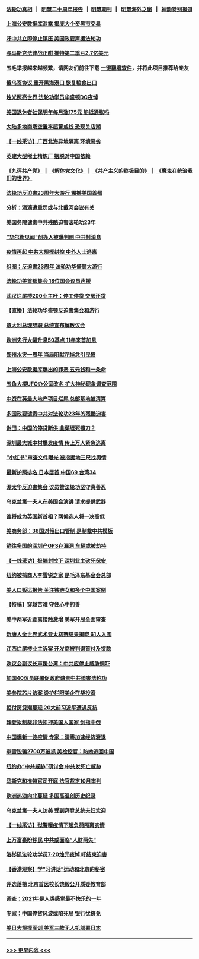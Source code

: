 #### [法轮功真相](https://github.com/gfw-breaker/truth/blob/master/README.md?t=0) &nbsp;&nbsp;|&nbsp;&nbsp; [明慧二十周年报告](https://github.com/gfw-breaker/mh-reports/blob/master/README.md?t=0) &nbsp;&nbsp;|&nbsp;&nbsp;[明慧期刊](https://github.com/gfw-breaker/mh-qikan) &nbsp;&nbsp;|&nbsp;&nbsp; [明慧海外之窗](https://github.com/gfw-breaker/mh-news/blob/master/README.md?t=0) &nbsp;&nbsp;|&nbsp;&nbsp; [神韵特别报道](https://github.com/gfw-breaker/mh-news/blob/master/shenyun.md?t=0)
#### [上海公安数据库泄露 揭庞大个资黑市交易](../pages/nf4514/n13787355.md?t=07231151) 
#### [吁中共立即停止镇压 美国政要声援法轮功](../pages/nf4514/n13786580.md?t=07231151) 
#### [与马斯克法律战正酣 推特第二季亏2.7亿美元](../pages/nf4514/n13787258.md?t=07231151) 
#### 五毛举报越来越频繁，请网友们前往下载 [一键翻墙软件](https://github.com/gfw-breaker/ssr-accounts)，并将此项目推荐给亲友
#### [俄乌签协议 重开黑海港口 恢复粮食出口](../pages/nf4514/n13787273.md?t=07231151) 
#### [烛光照亮世界 法轮功学员华盛顿DC夜悼](../pages/nf4514/n13786496.md?t=07231151) 
#### [美国退休者社保明年每月涨175元 能抵通胀吗](../pages/nf4514/n13786545.md?t=07231151) 
#### [大陆多地商场空置率超警戒线 恐现关店潮](../pages/nf4514/n13786963.md?t=07231151) 
#### [【一线采访】广西北海异地隔离 环境恶劣](../pages/nf4514/n13786876.md?t=07231151) 
#### [英建大型稀土精炼厂 摆脱对中国依赖](../pages/nf4514/n13786915.md?t=07231151) 
#### [《九评共产党》](https://github.com/begood0513/9ping.md/blob/master/README.md) &nbsp;|&nbsp; [《解体党文化》](../../../../jtdwh.md/blob/master/README.md)  &nbsp;|&nbsp; [《共产主义的终极目的》](../../../../gczydzjmd.md/blob/master/README.md) &nbsp;|&nbsp; [《魔鬼在统治我们的世界》](../../../../mgztzwmdsj.md/blob/master/README.md) 
#### [法轮功反迫害23周年大游行 震撼美国首都](../pages/nf4514/n13786701.md?t=07231151) 
#### [分析：滴滴遭重罚或与北戴河会议有关](../pages/nf4514/n13786849.md?t=07231151) 
#### [美国务院谴责中共残酷迫害法轮功23年](../pages/nf4514/n13786585.md?t=07231151) 
#### [“华尔街见闻”创办人被曝判刑 中共封消息](../pages/nf4514/n13786360.md?t=07231151) 
#### [疫情再起 中共大规模封控 中外人士逃离](../pages/nf4514/n13786151.md?t=07231151) 
#### [组图：反迫害23周年 法轮功华盛顿大游行](../pages/nf4514/n13786433.md?t=07231151) 
#### [法轮功美首都集会 18位国会议员声援](../pages/nf4514/n13786399.md?t=07231151) 
#### [武汉烂尾楼200业主吁：停工停贷 交房还贷](../pages/nf4514/n13786152.md?t=07231151) 
#### [【直播】法轮功华盛顿反迫害集会和游行](../pages/nf4514/n13781661.md?t=07231151) 
#### [意大利总理辞职 总统宣布解散议会](../pages/nf4514/n13786089.md?t=07231151) 
#### [欧洲央行大幅升息50基点 11年来首加息](../pages/nf4514/n13786222.md?t=07231151) 
#### [郑州水灾一周年 当局阻献花悼念引民愤](../pages/nf4514/n13786205.md?t=07231151) 
#### [上海公安数据库爆出的罪恶 五元钱和一条命](../pages/nf4514/n13785512.md?t=07231151) 
#### [五角大楼UFO办公室改名 扩大神秘现象调查范围](../pages/nf4514/n13785968.md?t=07231151) 
#### [中资在英最大地产项目烂尾 总部基地被清算](../pages/nf4514/n13785551.md?t=07231151) 
#### [多国政要谴责中共对法轮功23年的残酷迫害](../pages/nf4514/n13785817.md?t=07231151) 
#### [谢田：中国的停贷断供 韭菜缠死镰刀？](../pages/nf4514/n13785909.md?t=07231151) 
#### [深圳最大城中村爆发疫情 传上万人紧急逃离](../pages/nf4514/n13785786.md?t=07231151) 
#### [“小红书”审查文件曝光 被指掘地三尺找舆情](../pages/nf4514/n13785746.md?t=07231151) 
#### [最新护照排名 日本居首 中国69 台湾34](../pages/nf4514/n13785578.md?t=07231151) 
#### [渥太华反迫害集会 议员赞法轮功坚守真善忍](../pages/nf4514/n13785644.md?t=07231151) 
#### [乌克兰第一夫人在美国会演讲 请求提供武器](../pages/nf4514/n13785558.md?t=07231151) 
#### [谁将成为英国新首相？两候选人将一决高低](../pages/nf4514/n13785505.md?t=07231151) 
#### [美商务部：38国对俄出口管制 是制裁中共模板](../pages/nf4514/n13785546.md?t=07231151) 
#### [销往多国的深圳产GPS存漏洞 车辆或被劫持](../pages/nf4514/n13785393.md?t=07231151) 
#### [【一线采访】极端封控下 深圳业主砍死保安 ](../pages/nf4514/n13785313.md?t=07231151) 
#### [纽约被捕商人李雪锐之家 是毛泽东基金会总部](../pages/nf4514/n13785072.md?t=07231151) 
#### [美人口贩运报告 关注铁链女和多个中国案例](../pages/nf4514/n13785235.md?t=07231151) 
#### [【特稿】穿越苦难 守住心中的善](../pages/nf4514/n13784979.md?t=07231151) 
#### [美中两军近距离接触激增 美军开展全面审查](../pages/nf4514/n13785161.md?t=07231151) 
#### [新唐人全世界武术亚太初赛结果揭晓 61人入围](../pages/nf4514/n13783989.md?t=07231151) 
#### [江西烂尾楼业主诉案 开发商被判退首付及贷款](../pages/nf4514/n13785041.md?t=07231151) 
#### [欧议会副议长声援台湾：中共应停止威胁恫吓](../pages/nf4514/n13785107.md?t=07231151) 
#### [加国40议员联署促政府谴责中共迫害法轮功](../pages/nf4514/n13784932.md?t=07231151) 
#### [美参院芯片法案 设护栏限美企在华投资](../pages/nf4514/n13784875.md?t=07231151) 
#### [拒付房贷潮蔓延 20大前习近平遭遇反抗](../pages/nf4514/n13784854.md?t=07231151) 
#### [拜登拟制裁非法扣押美国人国家 剑指中俄](../pages/nf4514/n13784765.md?t=07231151) 
#### [中国爆新一波疫情 专家：清零加速经济衰退](../pages/nf4514/n13784702.md?t=07231151) 
#### [李雪锐骗2700万被抓 美检控官：防她逃回中国](../pages/nf4514/n13784189.md?t=07231151) 
#### [纽约办“中共威胁”研讨会 中共发死亡威胁](../pages/nf4514/n13784743.md?t=07231151) 
#### [马斯克和推特官司开庭 法官裁定10月审判](../pages/nf4514/n13784662.md?t=07231151) 
#### [欧洲热浪向北蔓延 多国高温创历史纪录](../pages/nf4514/n13784687.md?t=07231151) 
#### [乌克兰第一夫人访美 受到拜登总统夫妇欢迎](../pages/nf4514/n13784530.md?t=07231151) 
#### [【一线采访】狱警曝疫情下超负荷隔离实情](../pages/nf4514/n13784240.md?t=07231151) 
#### [上万富豪盼移民 中共或面临“人财两失”](../pages/nf4514/n13784281.md?t=07231151) 
#### [洛杉矶法轮功学员7·20烛光夜悼 吁结束迫害](../pages/nf4514/n13784094.md?t=07231151) 
#### [【香港观察】学“习讲话”运动和北京的秘密](../pages/nf4514/n13784237.md?t=07231151) 
#### [评选落榜 北京首医校长饶毅公开质疑教育部](../pages/nf4514/n13784306.md?t=07231151) 
#### [调查：2021年是人类感觉最不快乐的一年](../pages/nf4514/n13784096.md?t=07231151) 
#### [专家：中国停贷风波或陷死局 银行忧挤兑](../pages/nf4514/n13784052.md?t=07231151) 
#### [美日大规模军训 美军三款无人机部署日本](../pages/nf4514/n13784062.md?t=07231151) 

----
#### [ >>> 更早内容 <<< ](../indexes/nf4514-earlier.md)
